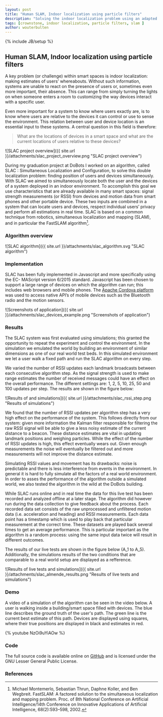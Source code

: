```yaml
---
layout: post
title: "Human SLAM, Indoor localization using particle filters"
description: "Solving the indoor localization problem using an adapted version of FastSLAM and partilcle filters."
tags: [crownstone, indoor localization, particle filters, slam ]
author: wouterbulten
---
```

{% include JB/setup %}

## Human SLAM, Indoor localization using particle filters

A key problem (or challenge) within smart spaces is indoor localization: making estimates of users’ whereabouts. Without such information, systems are unable to react on the presence of users or, sometimes even more important, their absence. This can range from simply turning the lights on when someone enters a room to customizing the way devices interact with a specific user.

Even more important for a system to know where users exactly are, is to know where users are relative to the devices it can control or use to sense the environment. This relation between user and device location is an essential input to these systems. A central question in this field is therefore:

> What are the locations of devices in a smart space and what are the current locations of users relative to these devices?

![SLAC project overview]({{ site.url }}/attachments/slac_project_overview.png "SLAC project overview")

During my graduation project at DoBots I worked on an algorithm, called SLAC : Simultaneous Localization and Configuration, to solve this double localization problem: finding position of users and devices simultaneously.  With SLAC we aimed to simultaneously locate both the user and the devices of a system deployed in an indoor environment. To accomplish this goal we use characteristics that are already available in many smart spaces: signal strength measurements (or RSSI) from devices and motion data from smart phones and other portable device. These two inputs are combined in a system that can locate users and devices, respect individual users’ privacy and perform all estimations in real time. SLAC is based on a common technique from robotics, simultaneous localization and mapping (SLAM), and in particular the FastSLAM algorithm[^1].

### Algorithm overview

![SLAC algorithm]({{ site.url }}/attachments/slac_algorithm.svg "SLAC algorithm")

### Implementation

SLAC has been fully implemented in Javascript and more specifically using the EC- MAScript version 6/2015 standard. Javascript has been chosen to support a large range of devices on which the algorithm can run; this includes web browsers and mobile phones. The [Apache Cordova platform](https://cordova.apache.org) was used to access native API’s of mobile devices such as the Bluetooth radio and the motion sensors.

![Screenshots of application]({{ site.url }}/attachments/slac_devices_example.png "Screenshots of application")

### Results

The SLAC system was first evaluated using simulations; this granted the opportunity to repeat the experiment and control the environment. In the simulation we emulated the world by building an environment of similar dimensions as one of our real world test beds. In this simulated environment we let a user walk a fixed path and run the SLAC algorithm on every step.

We varied the number of RSSI updates each landmark broadcasts between each consecutive algorithm step. As the signal strength is used to make range estimates the number of received messages could have an effect on the overall performance. The different settings are: 1, 2, 5, 10, 25, 50 and 100 updates per step. The results are shown in the figure below:

![Results of and simulations]({{ site.url }}/attachments/slac_rssi_step.png "Results of simulations")

We found that the number of RSSI updates per algorithm step has a very high effect on the performance of the system. This follows directly from our system: given more information the Kalman filter responsible for filtering the raw RSSI signal will be able to give a less noisy estimate of the current distance to a beacon. These distance estimates are vital in updating landmark positions and weighing particles. While the effect of the number of RSSI updates is high, this effect eventually wears out. Given enough measurements the noise will eventually be filtered out and more measurements will not improve the distance estimate.

Simulating RSSI values and movement has its drawbacks: noise is predictable and there is less interference from events in the environment. In general it is hard to fully simulate all the factors of a real world environment. In order to asses the performance of the algorithm outside a simulated world, we also tested the algorithm in the wild at the DoBots building.

While SLAC runs online and in real time the data for this live test has been recorded and analyzed offline at a later stage. The algorithm did however run during the data collection to give feedback about the process. Each recorded data set consists of the raw unprocessed and unfiltered motion data (i.e. acceleration and heading) and RSSI measurements. Each data point has a timestamp which is used to play back that particular measurement at the correct time. These datasets are played back several times to get an average performance. This is particular important as the algorithm is a random process: using the same input data twice will result in different outcomes.

The results of our live tests are shown in the figure below (A_1 to A_5). Additionally, the simulations results of the two conditions that are comparable to a real world setup are displayed as a refference.

![Results of live tests and simulations]({{ site.url }}/attachments/slac_almende_results.png "Results of live tests and simulations")

### Demo

A video of a simulation of the algorithm can be seen in the video below. A user is walking inside a building/smart space filled with devices. The blue line describes the ground truth of the user's path. The green line is the current best estimate of this path. Devices are displayed using squares, where their true positions are displayed in black and estimates in red.

{% youtube NzOi9uYiAOw %}

### Code

The full source code is available online on [GitHub](https://github.com/wouterbulten/slacjs) and is licensed under the GNU Lesser General Public License.

### References

[^1]: Michael Montemerlo, Sebastian Thrun, Daphne Koller, and Ben Wegbreit. FastSLAM: A factored solution to the simultaneous localization and mapping problem. Proc. of 8th National Conference on Artificial Intelligence/14th Conference on Innovative Applications of Artificial Intelligence, 68(2):593–598, 2002.
